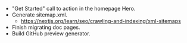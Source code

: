 - "Get Started" call to action in the homepage Hero.
- Generate sitemap.xml.
  - https://nextjs.org/learn/seo/crawling-and-indexing/xml-sitemaps
- Finish migrating doc pages.
- Build GitHub preview generator.
